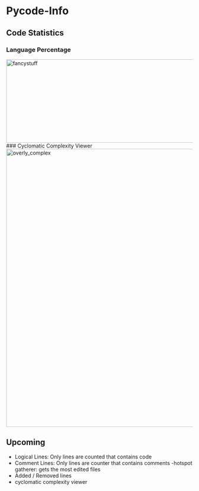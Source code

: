 # Pycode-Info


## Code Statistics

### Language Percentage
<img width="1100" height="225" alt="fancystuff" src="https://github.com/user-attachments/assets/65f29165-e20f-4347-b14e-157c24024935" />
### Cyclomatic Complexity Viewer
<img width="985" height="751" alt="overly_complex" src="https://github.com/user-attachments/assets/e9917cfb-7da3-4658-9d2c-07b7d25a37cd" />



## Upcoming

- Logical Lines: Only lines are counted that contains code
- Comment Lines: Only lines are counter that contains comments
-hotspot gatherer: gets the most edited files
- Added / Removed lines
- cyclomatic complexity viewer
